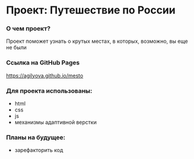 # Проект: Путешествие по России

### О чем проект?

Проект поможет узнать о крутых местах, в которых, возможно, вы еще не были

### Ссылка на GitHub Pages

https://agilyova.github.io/mesto

### Для проекта использованы:

- html
- css
- js
- механизмы адаптивной верстки

### Планы на будущее:

- зарефакторить код
